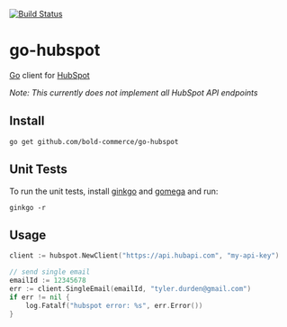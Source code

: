 [![Build Status](https://travis-ci.org/bold-commerce/go-hubspot.png)](https://travis-ci.org/bold-commerce/go-hubspot)

# go-hubspot
[Go](https://golang.org/) client for [HubSpot](https://app.hubspot.com)

*Note: This currently does not implement all HubSpot API endpoints*

## Install
```
go get github.com/bold-commerce/go-hubspot
```

## Unit Tests
To run the unit tests, install [ginkgo](https://onsi.github.io/ginkgo) and [gomega](https://onsi.github.io/gomega/) and run:

```
ginkgo -r
```

## Usage

```go
client := hubspot.NewClient("https://api.hubapi.com", "my-api-key")

// send single email
emailId := 12345678
err := client.SingleEmail(emailId, "tyler.durden@gmail.com")
if err != nil {
	log.Fatalf("hubspot error: %s", err.Error())
}
```
